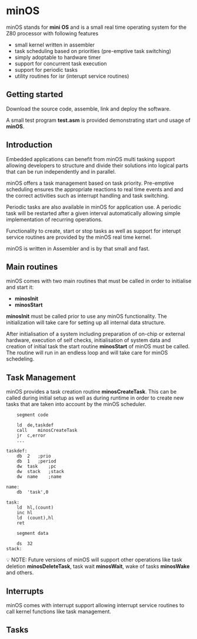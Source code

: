 # minOS
minOS stands for **mini OS** and is a small real time operating system for the Z80 processor with following features
- small kernel written in assembler
- task scheduling based on priorities (pre-emptive task switching)
- simply adoptable to hardware timer
- support for concurrent task execution
- support for periodic tasks
- utility routines for isr (interupt service routines)

## Getting started

Download the source code, assemble, link and deploy the software.

A small test program **test.asm** is provided demonstrating start und usage of **minOS**.

## Introduction

Embedded applications can benefit from minOS multi tasking support allowing developers to structure and divide their solutions into logical parts that can be run independently and in parallel.

minOS offers a task management based on task priority. Pre-emptive scheduling ensures the appropriate reactions to real time events and and the correct activities such as interrupt handling and task switching.

Periodic tasks are also available in minOS for application use. A periodic task will be restarted after a given interval automatically allowing simple implementation of recurring operations.

Functionality to create, start or stop tasks as well as support for interupt service routines are provided by the minOS real time kernel.

minOS is written in Assembler and is by that small and fast.

## Main routines

minOS comes with two main routines that must be called in order to initialise and start it:

- **minosInit**
- **minosStart**

**minosInit** must be called prior to use any minOS functionality. The initialization will take care for setting up all internal data structure.

After initialisation of a system including preparation of on-chip or external hardware, execution of self checks, initialisation of system data and creation of initial task the start routine **minosStart** of minOS must be called. The routine will run in an endless loop and will take care for minOS schedeling.

## Task Management

minOS provides a task creation routine **minosCreateTask**. This can be called during initial setup as well as during runtime in order to create new tasks that are taken into account by the minOS scheduler.

```
	segment	code

	ld	de,taskdef
	call	minosCreateTask
	jr	c,error
	...

taskdef:
	db	2	;prio
	db	1	;period
	dw	task	;pc
	dw	stack	;stack
	dw	name	;name

name:
	db	'task',0

task:
	ld	hl,(count)
	inc	hl
	ld	(count),hl
	ret

	segment	data

	ds	32
stack:
```

 :bulb: NOTE: Future versions of minOS will support other operations like task deletion **minosDeleteTask**, task wait **minosWait**, wake of tasks **minosWake** and others.

## Interrupts

minOS comes with interrupt support allowing interrupt service routines to call kernel functions like task management.

## Tasks
